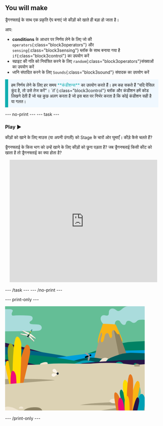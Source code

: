 ## You will make

ड्रैगनफ्लाई के साथ एक प्रकृति ऐप बनाएं जो कीड़ों को खाते ही बड़ा हो जाता है।

आप:
+ **conditions** के आधार पर निर्णय लेने के लिए जो की `operators`{:class="block3operators"} और `sensing`{:class="block3sensing"} ब्लॉक के साथ बनाया गया है `if`{:class="block3control"} का उपयोग करें
+ स्प्राइट की गति को नियंत्रित करने के लिए `random`{:class="block3operators"}संख्याओं का उपयोग करें
+ ध्वनि संपादित करने के लिए `Sounds`{:class="block3sound"} संपादक का उपयोग करें

<p style="border-left: solid; border-width:10px; border-color: #0faeb0; background-color: aliceblue; padding: 10px;">
हम निर्णय लेने के लिए हर समय <span style="color: #0faeb0">**कंडीशन्स**</span> का उपयोग करते हैं। हम कह सकते हैं "यदि पेंसिल कुंद है, तो उसे तेज करें"। `if`{:class="block3control"} ब्लॉक और कंडीशन हमें कोड लिखने देती हैं जो यह कुछ अलग करता है जो इस बात पर निर्भर करता है कि कोई कंडीशन सही है या गलत।</p>

--- no-print --- --- task ---

### Play ▶️
<div style="display: flex; flex-wrap: wrap">
<div style="flex-basis: 175px; flex-grow: 1">  
कीड़ों को खाने के लिए माउस (या अपनी उंगली) को Stage के चारों ओर घुमाएँ। कीड़े कैसे चलते हैं?

ड्रैगनफ्लाई के किस भाग को उन्हें खाने के लिए कीड़ों को छूना पड़ता है? जब ड्रैगनफ्लाई किसी कीट को खाता है तो ड्रैगनफ्लाई का क्या होता है?
</div>
<div class="scratch-preview" style="margin-left: 15px;">
  <iframe allowtransparency="true" width="485" height="402" src="https://scratch.mit.edu/projects/embed/521688740/?autostart=false" frameborder="0"></iframe>
</div>
</div>

--- /task --- --- /no-print ---

--- print-only ---

![पूर्ण प्रोजेक्ट](images/showcase_static.png)

--- /print-only ---
